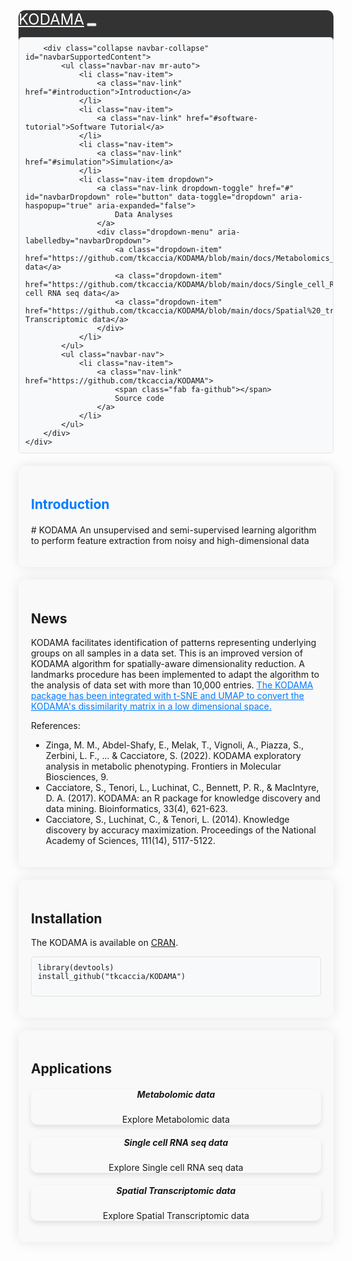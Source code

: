 <!DOCTYPE html>
<html lang="en">
<head>
    <meta charset="UTF-8">
    <meta name="viewport" content="width=device-width, initial-scale=1.0">
    <title>KODAMA</title>
    <link rel="stylesheet" href="https://stackpath.bootstrapcdn.com/bootstrap/4.5.2/css/bootstrap.min.css">
    <link rel="stylesheet" href="https://cdnjs.cloudflare.com/ajax/libs/font-awesome/5.15.4/css/all.min.css">
    <style>
        /* Navbar Styles */
        .navbar {
            background-color: #333;
            border-radius: 10px;
        }
        .navbar-nav .nav-link {
            color: white;
            transition: color 0.3s;
        }
        .navbar-nav .nav-link:hover {
            color: #007bff;
        }
        .navbar-brand {
            color: white;
            font-size: 24px;
        }
        /* Section Styles */
        section {
            margin-top: 20px;
            padding: 20px;
            border-radius: 10px;
            background-color: #f9f9f9;
            box-shadow: 0px 0px 20px rgba(0, 0, 0, 0.1);
        }
        section h1 {
            color: #007bff;
            margin-bottom: 20px;
        }
        /* Card Styles */
        .card {
            border: none;
            border-radius: 10px;
            box-shadow: 0 4px 8px rgba(0,0,0,0.1);
            transition: transform 0.3s;
            cursor: pointer;
        }
        .card:hover {
            transform: translateY(-5px);
        }
        .card-body {
            text-align: center;
        }
        /* Code Styles */
        pre {
            background-color: #f8f9fa;
            border: 1px solid #dee2e6;
            border-radius: 5px;
            padding: 10px;
            overflow-x: auto;
            position: relative;
            cursor: pointer;
        }
        pre:hover::after {
            content: "";
            position: absolute;
            top: 0;
            left: 0;
            width: 100%;
            height: 100%;
            background-color: rgba(0, 0, 255, 0.1); /* Blue color when hovered */
            border-radius: 5px;
            z-index: 1;
        }
        pre:hover::before {
            content: "\f0ea"; /* FontAwesome copy icon */
            font-family: "Font Awesome 5 Free";
            position: absolute;
            top: 50%;
            left: 50%;
            transform: translate(-50%, -50%);
            font-size: 20px;
            color: #007bff;
            z-index: 2;
        }
        .copy-box {
            border: 1px solid #dee2e6;
            border-radius: 5px;
            padding: 10px;
            background-color: #f8f9fa;
            margin-top: 20px;
            cursor: pointer;
            display: inline-block;
            position: relative;
        }
        .copy-box:hover {
            background-color: #e9ecef;
        }
        .copy-box::before {
            content: "\f0c5"; /* FontAwesome copy icon */
            font-family: "Font Awesome 5 Free";
            position: absolute;
            top: 50%;
            left: 5px;
            transform: translateY(-50%);
            font-size: 18px;
            color: #007bff;
        }
    </style>
</head>
<body>

<!-- Navbar -->
<nav class="navbar navbar-expand-lg navbar-dark bg-dark">
    <div class="container">
        <a class="navbar-brand" href="#">KODAMA</a>
        <button class="navbar-toggler" type="button" data-toggle="collapse" data-target="#navbarSupportedContent" aria-controls="navbarSupportedContent" aria-expanded="false" aria-label="Toggle navigation">
            <span class="navbar-toggler-icon"></span>
        </button>

        <div class="collapse navbar-collapse" id="navbarSupportedContent">
            <ul class="navbar-nav mr-auto">
                <li class="nav-item">
                    <a class="nav-link" href="#introduction">Introduction</a>
                </li>
                <li class="nav-item">
                    <a class="nav-link" href="#software-tutorial">Software Tutorial</a>
                </li>
                <li class="nav-item">
                    <a class="nav-link" href="#simulation">Simulation</a>
                </li>
                <li class="nav-item dropdown">
                    <a class="nav-link dropdown-toggle" href="#" id="navbarDropdown" role="button" data-toggle="dropdown" aria-haspopup="true" aria-expanded="false">
                        Data Analyses
                    </a>
                    <div class="dropdown-menu" aria-labelledby="navbarDropdown">
                        <a class="dropdown-item" href="https://github.com/tkcaccia/KODAMA/blob/main/docs/Metabolomics_data.md">Metabolomic data</a>
                        <a class="dropdown-item" href="https://github.com/tkcaccia/KODAMA/blob/main/docs/Single_cell_RNA_seq.md">Single cell RNA seq data</a>
                        <a class="dropdown-item" href="https://github.com/tkcaccia/KODAMA/blob/main/docs/Spatial%20_transcriptomic.md">Spatial Transcriptomic data</a>
                    </div>
                </li>
            </ul>
            <ul class="navbar-nav">
                <li class="nav-item">
                    <a class="nav-link" href="https://github.com/tkcaccia/KODAMA">
                        <span class="fab fa-github"></span>
                        Source code
                    </a>
                </li>
            </ul>
        </div>
    </div>
</nav>

<!-- Introduction Section -->
<section id="introduction">
    <div class="container">
        <h1>Introduction</h1>
        <p>
            # KODAMA An unsupervised and semi-supervised learning algorithm to perform feature extraction from noisy and high-dimensional data
        </p>
    </div>
</section>

<!-- News Section -->
<section>
    <div class="container">
        <h2>News</h2>
        <p>
            KODAMA facilitates identification of patterns representing underlying groups on all samples in a data set. This is an improved version of KODAMA algorithm for spatially-aware dimensionality reduction. A landmarks procedure has been implemented to adapt the algorithm to the analysis of data set with more than 10,000 entries. <span style="color: #007bff; text-decoration: underline;">The KODAMA package has been integrated with t-SNE and UMAP to convert the KODAMA's dissimilarity matrix in a low dimensional space.</span>
        </p>
        <p>
            References:
            <ul>
                <li>Zinga, M. M., Abdel-Shafy, E., Melak, T., Vignoli, A., Piazza, S., Zerbini, L. F., ... & Cacciatore, S. (2022). KODAMA exploratory analysis in metabolic phenotyping. Frontiers in Molecular Biosciences, 9.</li>
                <li>Cacciatore, S., Tenori, L., Luchinat, C., Bennett, P. R., & MacIntyre, D. A. (2017). KODAMA: an R package for knowledge discovery and data mining. Bioinformatics, 33(4), 621-623.</li>
                <li>Cacciatore, S., Luchinat, C., & Tenori, L. (2014). Knowledge discovery by accuracy maximization. Proceedings of the National Academy of Sciences, 111(14), 5117-5122.</li>
            </ul>
        </p>
    </div>
</section>

<!-- Installation Section -->
<section>
    <div class="container">
        <h2>Installation</h2>
        <p>
            The KODAMA is available on <a href="https://CRAN.R-project.org/package=KODAMA">CRAN</a>.
        </p>
        <pre><code>library(devtools)
install_github("tkcaccia/KODAMA")
        </code></pre>
    </div>
</section>

<!-- Applications Section -->
<section>
    <div class="container">
        <h2>Applications</h2>
        <div class="card-deck">
            <div class="card">
                <div class="card-body">
                    <h5 class="card-title">Metabolomic data</h5>
                    <p class="card-text">Explore Metabolomic data</p>
                </div>
            </div>
            <div class="card">
                <div class="card-body">
                    <h5 class="card-title">Single cell RNA seq data</h5>
                    <p class="card-text">Explore Single cell RNA seq data</p>
                </div>
            </div>
            <div class="card">
                <div class="card-body">
                    <h5 class="card-title">Spatial Transcriptomic data</h5>
                    <p class="card-text">Explore Spatial Transcriptomic data</p>
                </div>
            </div>
        </div>
    </div>
</section>


   

<!-- Bootstrap Scripts -->
<script src="https://code.jquery.com/jquery-3.5.1.slim.min.js"></script>
<script src="https://cdn.jsdelivr.net/npm/@popperjs/core@2.5.3/dist/umd/popper.min.js"></script>
<script src="https://stackpath.bootstrapcdn.com/bootstrap/4.5.2/js/bootstrap.min.js"></script>

</body>
</html>
